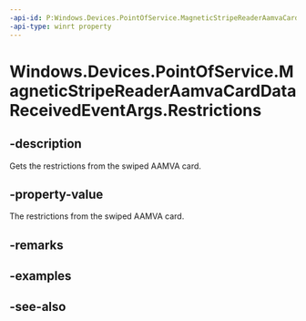 ----api-id: P:Windows.Devices.PointOfService.MagneticStripeReaderAamvaCardDataReceivedEventArgs.Restrictions
-api-type: winrt property
---<!-- Property syntaxpublic string Restrictions { get; }--># Windows.Devices.PointOfService.MagneticStripeReaderAamvaCardDataReceivedEventArgs.Restrictions## -descriptionGets the restrictions from the swiped AAMVA card.## -property-valueThe restrictions from the swiped AAMVA card.## -remarks## -examples## -see-also